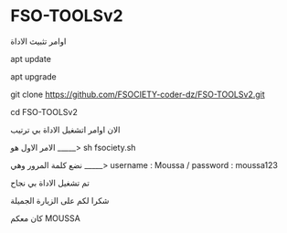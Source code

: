 # FSO-TOOLSv2

اوامر تثبيث الاداة

apt update

apt upgrade

git clone https://github.com/FSOCIETY-coder-dz/FSO-TOOLSv2.git


cd FSO-TOOLSv2

الان اوامر اتشغيل الاداة بي ترتيب

الامر الاول هو _____> sh fsociety.sh


نضع كلمة المرور وهي _____> username : Moussa / password : moussa123


تم تشغيل الاداة بي نجاح 

شكرا لكم على الزيارة الجميلة

كان معكم MOUSSA 
